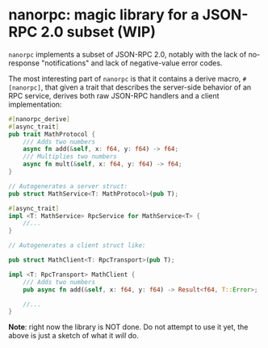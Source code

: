 # nanorpc: magic library for a JSON-RPC 2.0 subset (WIP)

`nanorpc` implements a subset of JSON-RPC 2.0, notably with the lack of no-response "notifications" and lack of negative-value error codes.

The most interesting part of `nanorpc` is that it contains a derive macro, `#[nanorpc]`, that given a trait that describes the server-side behavior of an RPC service, derives both raw JSON-RPC handlers and a client implementation:

```rust
#[nanorpc_derive]
#[async_trait]
pub trait MathProtocol {
    /// Adds two numbers
    async fn add(&self, x: f64, y: f64) -> f64;
    /// Multiplies two numbers
    async fn mult(&self, x: f64, y: f64) -> f64;
}

// Autogenerates a server struct:
pub struct MathService<T: MathProtocol>(pub T);

#[async_trait]
impl <T: MathService> RpcService for MathService<T> {
    //...
}

// Autogenerates a client struct like:

pub struct MathClient<T: RpcTransport>(pub T);

impl <T: RpcTransport> MathClient {
    /// Adds two numbers
    pub async fn add(&self, x: f64, y: f64) -> Result<f64, T::Error>;

    //...
}
```

**Note**: right now the library is NOT done. Do not attempt to use it yet, the above is just a sketch of what it _will_ do.
